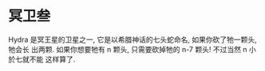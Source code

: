 # 冥卫叁

Hydra 是冥王星的卫星之一, 它是以希腊神话的七头蛇命名, 如果你砍了牠一颗头, 牠会长
出两颗. 如果你想要牠有 n 颗头, 只需要砍掉牠的 n-7 颗头! 不过当然 n 小於七就不能
这样算了.
